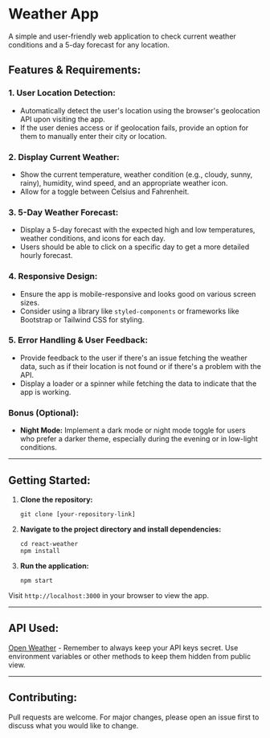 # Weather App

A simple and user-friendly web application to check current weather conditions and a 5-day forecast for any location.

## Features & Requirements:

### 1. **User Location Detection:**

- Automatically detect the user's location using the browser's geolocation API upon visiting the app.
- If the user denies access or if geolocation fails, provide an option for them to manually enter their city or location.

### 2. **Display Current Weather:**

- Show the current temperature, weather condition (e.g., cloudy, sunny, rainy), humidity, wind speed, and an appropriate weather icon.
- Allow for a toggle between Celsius and Fahrenheit.

### 3. **5-Day Weather Forecast:**

- Display a 5-day forecast with the expected high and low temperatures, weather conditions, and icons for each day.
- Users should be able to click on a specific day to get a more detailed hourly forecast.

### 4. **Responsive Design:**

- Ensure the app is mobile-responsive and looks good on various screen sizes.
- Consider using a library like `styled-components` or frameworks like Bootstrap or Tailwind CSS for styling.

### 5. **Error Handling & User Feedback:**

- Provide feedback to the user if there's an issue fetching the weather data, such as if their location is not found or if there's a problem with the API.
- Display a loader or a spinner while fetching the data to indicate that the app is working.

### **Bonus (Optional):**

- **Night Mode:** Implement a dark mode or night mode toggle for users who prefer a darker theme, especially during the evening or in low-light conditions.

---

## Getting Started:

1. **Clone the repository:**

   ```
   git clone [your-repository-link]
   ```

2. **Navigate to the project directory and install dependencies:**

   ```
   cd react-weather
   npm install
   ```

3. **Run the application:**
   ```
   npm start
   ```

Visit `http://localhost:3000` in your browser to view the app.

---

## API Used:

[Open Weather](https://openweathermap.org/api) - Remember to always keep your API keys secret. Use environment variables or other methods to keep them hidden from public view.

---

## Contributing:

Pull requests are welcome. For major changes, please open an issue first to discuss what you would like to change.
